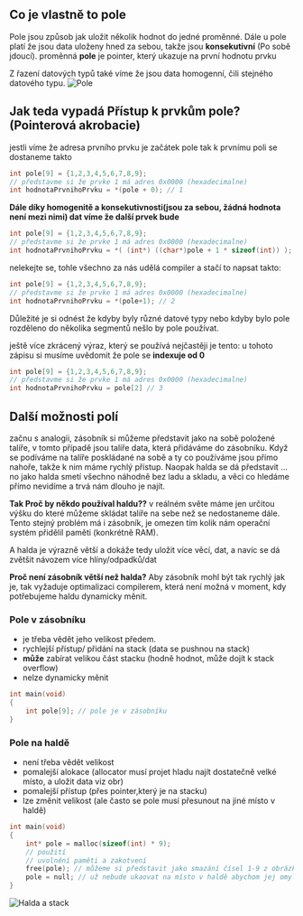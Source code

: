 ## Co je vlastně to pole
Pole jsou způsob jak uložit několik hodnot do jedné proměnné.
Dále u pole platí že jsou data uloženy hned za sebou, takže jsou **konsekutivní** (Po sobě jdoucí).
proměnná **pole** je pointer, který ukazuje na první hodnotu prvku

Z řazení datových typů také víme že jsou data homogenní, čili stejného datového typu.
![Pole](pole.jpg)

## Jak teda vypadá Přístup k prvkům pole? (Pointerová akrobacie)
jestli víme že adresa prvního prvku je začátek pole tak k prvnímu poli se dostaneme takto
```c
int pole[9] = {1,2,3,4,5,6,7,8,9};
// představme si že prvke 1 má adres 0x0000 (hexadecimalne)
int hodnotaPrvnihoPrvku = *(pole + 0); // 1
```

**Dále díky homogenitě a konsekutivnosti(jsou za sebou, žádná hodnota není mezi nimi) dat víme že další prvek bude**
```c
int pole[9] = {1,2,3,4,5,6,7,8,9};
// představme si že prvke 1 má adres 0x0000 (hexadecimalne)
int hodnotaPrvnihoPrvku = *( (int*) ((char*)pole + 1 * sizeof(int)) ); // 2
```
nelekejte se, tohle všechno za nás udělá compiler a stačí to napsat takto:
```c
int pole[9] = {1,2,3,4,5,6,7,8,9};
// představme si že prvke 1 má adres 0x0000 (hexadecimalne)
int hodnotaPrvnihoPrvku = *(pole+1); // 2
```
Důležité je si odnést že kdyby byly různé datové typy nebo kdyby bylo pole rozděleno do několika segmentů nešlo by pole používat.

ještě více zkrácený výraz, který se používá nejčastěji je tento:
u tohoto zápisu si musíme uvědomit že pole se **indexuje od 0**
```c
int pole[9] = {1,2,3,4,5,6,7,8,9};
// představme si že prvke 1 má adres 0x0000 (hexadecimalne)
int hodnotaPrvnihoPrvku = pole[2] // 3
```

## Další možnosti polí
začnu s analogii, zásobník si můžeme představit jako na sobě položené talíře, v tomto případě jsou talíře data, která přidáváme do zásobníku. Když se podíváme na talíře poskládané na sobě a ty co používáme jsou přímo nahoře, takže k nim máme rychlý přístup.
Naopak halda se dá představit ... no jako halda smetí všechno náhodně bez ladu a skladu, a věci co hledáme přímo nevidíme a trvá nám dlouho je najít.

**Tak Proč by někdo používal haldu??**
v reálném světe máme jen určitou výšku do které můžeme skládat talíře na sebe než se nedostaneme dále. Tento stejný problém má i zásobník, je omezen tím kolik nám operační systém přidělil paměti (konkrétně RAM).

A halda je výrazně větší a dokáže tedy uložit více věcí, dat, a navíc se dá zvětšit návozem více hlíny/odpadků/dat

**Proč není zásobník větší než halda?**
Aby zásobník mohl být tak rychlý jak je, tak vyžaduje optimalizaci compilerem, která není možná v moment, kdy potřebujeme haldu dynamicky měnit.
### Pole v zásobníku
- je třeba vědět jeho velikost předem.
- rychlejší přístup/ přidání na stack (data se pushnou na stack)
- **může** zabírat velikou část stacku (hodně hodnot, může dojít k stack overflow)
- nelze dynamicky měnit
```c
int main(void)
{
	int pole[9]; // pole je v zásobníku
}
```

### Pole na haldě
- není třeba vědět velikost
- pomalejší alokace (allocator musí projet hladu najít dostatečně velké místo, a uložit data viz obr)
- pomalejší přístup (přes pointer,který je na stacku)
- lze změnit velikost (ale často se pole musí přesunout na jiné místo v haldě)
```c
int main(void)
{
	int* pole = malloc(sizeof(int) * 9);
	// použití
	// uvolnění paměti a zakotvení
	free(pole); // můžeme si představit jako smazání čísel 1-9 z obrázku
	pole = null; // už nebude ukaovat na místo v haldě abychom jej omylem nepoužili
}
```

![Halda a stack](Halda_a_stack.jpg)




